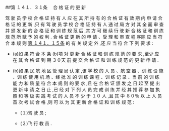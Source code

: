 ##第 １４１．３１条 　合 格 证 的 更 新

驾 驶 员 学 校 合 格 证 持 有 人 应 在 其 所 持 有 的 合 格 证 有 效 期 内 申 请 合 格 证 的 更 新 ,只 有 驾 驶 员 学 校 合 格 证 持 有 人 通 过 局 方 对 其 全 面 审 查 并 颁 发 新 的 合 格 证 和 训 练 规 范 后 ,其 方 可 继 续 行 驶 新 合 格 证 和 训 练 规 范 所 赋 予 的 权 利 . 合 格 证 更 新 的 申 请 、受 理 和 审 查 程 序除 应 当 符 合 本 规 则 [第 １４１．１５条](CCAR.141.15.MD) 的 有 关 规 定 外 ,还 应 当 符 合 下 列 要 求 :

- (a)如 果 符 合 本 条 (b)项 对 更 新 合 格 证 和 训 练 规 范 的 要 求 ,至少 应 在 其 合 格 证 到 期 ３０天 前 提 交 合 格 证 和 训 练 规 范 的 更 新 申 请 .

- (b)如 果 民 航 地 区 管 理 局 认 定 ,该 学 校 的 人 员 、航 空 器 、训 练 设 施 、训 练 使 用 机 场 、经 批 准 的 训 练 课 程 、训 练 记 录 、当 前 的 训 练 能 力 和 质 量 符 合 本 规 则 的 要 求 ,且 在 合 格 证 颁 发 之 日 起 至 提 出 更 新 申 请 之 日 止 ,已 经 对 下 列 人 员 完 成 训 练 并 经 其 推 荐 参 加 执 照 和 等 级 实 践 考 试 的 人 员 不 少 于 １０ 人 ,且 其 中 ８０％ 以 上 人 员 首 次 考 试 合 格 ,则 可 以 为 其 更 新 合 格 证 和 训 练 规 范 :

  + (１)驾 驶 员 ;

  + (２)飞 行 教 员 .